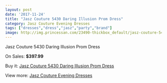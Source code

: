 ```yaml
---
layout: post
date: '2017-11-24'
title: "Jasz Couture 5430 Daring Illusion Prom Dress"
category: Jasz Couture Evening Dresses
tags: ["dresses","dress","jasz","party","brand"]
image: http://img.princessan.com/23490-thickbox_default/jasz-couture-5430-daring-illusion-prom-dress.jpg
---
```

Jasz Couture 5430 Daring Illusion Prom Dress

On Sales: **$397.99**
<a href="https://www.princessan.com/en/10655-jasz-couture-5430-daring-illusion-prom-dress.html"><amp-img layout="responsive" width="600" height="600" src="//img.princessan.com/23490-thickbox_default/jasz-couture-5430-daring-illusion-prom-dress.jpg" alt="Jasz Couture 5430 Daring Illusion Prom Dress 0" /></a>
<a href="https://www.princessan.com/en/10655-jasz-couture-5430-daring-illusion-prom-dress.html"><amp-img layout="responsive" width="600" height="600" src="//img.princessan.com/23491-thickbox_default/jasz-couture-5430-daring-illusion-prom-dress.jpg" alt="Jasz Couture 5430 Daring Illusion Prom Dress 1" /></a>

Buy it: [Jasz Couture 5430 Daring Illusion Prom Dress](https://www.princessan.com/en/10655-jasz-couture-5430-daring-illusion-prom-dress.html "Jasz Couture 5430 Daring Illusion Prom Dress")

View more: [Jasz Couture Evening Dresses](https://www.princessan.com/en/82- "Jasz Couture Evening Dresses")